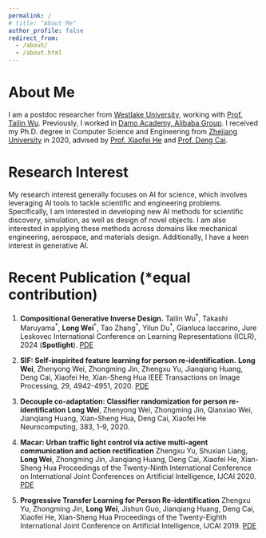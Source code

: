 ```yaml
---
permalink: /
# title: "About Me"
author_profile: false
redirect_from: 
  - /about/
  - /about.html
---
```


# About Me
I am a postdoc researcher from [Westlake University](https://en.westlake.edu.cn/), working with [Prof. Tailin Wu](https://tailin.org/). Previously, I worked in [Damo Academy, Alibaba Group](https://damo.alibaba.com/?language=en). I received my Ph.D. degree in Computer Science and Engineering from [Zhejiang University](https://www.zju.edu.cn/english/) in 2020, advised by [Prof. Xiaofei He](http://www.cad.zju.edu.cn/home/xiaofeihe/) and [Prof. Deng Cai](http://www.cad.zju.edu.cn/home/dengcai/).


# Research Interest
My research interest generally focuses on AI for science, which involves leveraging AI tools to tackle scientific and engineering problems. Specifically, I am interested in developing new AI methods for scientific discovery, simulation, as well as design of novel objects. I am also interested in applying these methods across domains like mechanical engineering, aerospace, and materials design. Additionally, I have a keen interest in generative AI.

# Recent Publication (*equal contribution)

1. **Compositional Generative Inverse Design.**
Tailin Wu<sup>\*</sup>, Takashi Maruyama<sup>\*</sup>, **Long Wei**<sup>\*</sup>, Tao Zhang<sup>\*</sup>, Yilun Du<sup>\*</sup>, Gianluca Iaccarino, Jure Leskovec 
International Conference on Learning Representations (ICLR), 2024 (**Spotlight**).
[PDE](https://openreview.net/forum?id=wmX0CqFSd7)

2. **SIF: Self-inspirited feature learning for person re-identification.**
**Long Wei**, Zhenyong Wei, Zhongming Jin, Zhengxu Yu, Jianqiang Huang, Deng Cai, Xiaofei He, Xian-Sheng Hua
IEEE Transactions on Image Processing, 29, 4942-4951, 2020.
[PDE](https://www.researchgate.net/profile/Long-Wei-14/publication/339700962_SIF_Self-Inspirited_Feature_Learning_for_Person_Re-Identification/links/64b1eed3c41fb852dd70eb7b/SIF-Self-Inspirited-Feature-Learning-for-Person-Re-Identification.pdf)

3. **Decouple co-adaptation: Classifier randomization for person re-identification**
**Long Wei**, Zhenyong Wei, Zhongming Jin, Qianxiao Wei, Jianqiang Huang, Xian-Sheng Hua, Deng Cai, Xiaofei He
Neurocomputing, 383, 1-9, 2020.

4. **Macar: Urban traffic light control via active multi-agent communication and action rectification**
Zhengxu Yu, Shuxian Liang, **Long Wei**, Zhongming Jin, Jianqiang Huang, Deng Cai, Xiaofei He, Xian-Sheng Hua
Proceedings of the Twenty-Ninth International Conference on International Joint Conferences on Artificial Intelligence, IJCAI 2020.
[PDE](https://www.ijcai.org/proceedings/2020/0345.pdf)

5. **Progressive Transfer Learning for Person Re-identification**
Zhengxu Yu, Zhongming Jin, **Long Wei**, Jishun Guo, Jianqiang Huang, Deng Cai, Xiaofei He, Xian-Sheng Hua
Proceedings of the Twenty-Eighth International Joint Conference on Artificial Intelligence, IJCAI 2019.
[PDE](https://www.ijcai.org/proceedings/2019/0586.pdf)
